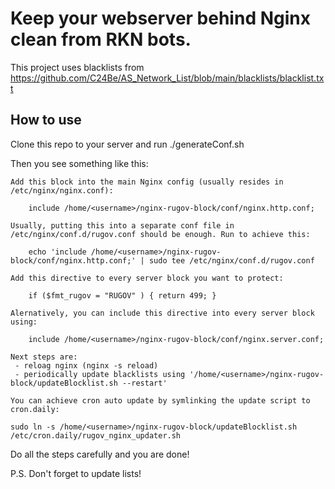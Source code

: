 # Keep your webserver behind Nginx clean from RKN bots.

This project uses blacklists from https://github.com/C24Be/AS_Network_List/blob/main/blacklists/blacklist.txt

## How to use

Clone this repo to your server and run ./generateConf.sh

Then you see something like this: 

```
Add this block into the main Nginx config (usually resides in /etc/nginx/nginx.conf):

	include /home/<username>/nginx-rugov-block/conf/nginx.http.conf;

Usually, putting this into a separate conf file in /etc/nginx/conf.d/rugov.conf should be enough. Run to achieve this: 

	echo 'include /home/<username>/nginx-rugov-block/conf/nginx.http.conf;' | sudo tee /etc/nginx/conf.d/rugov.conf

Add this directive to every server block you want to protect:

	if ($fmt_rugov = "RUGOV" ) { return 499; }

Alernatively, you can include this directive into every server block using:

	include /home/<username>/nginx-rugov-block/conf/nginx.server.conf;

Next steps are:
 - reloag nginx (nginx -s reload)
 - periodically update blacklists using '/home/<username>/nginx-rugov-block/updateBlocklist.sh --restart'

You can achieve cron auto update by symlinking the update script to cron.daily:

sudo ln -s /home/<username>/nginx-rugov-block/updateBlocklist.sh /etc/cron.daily/rugov_nginx_updater.sh
```

Do all the steps carefully and you are done! 

P.S. Don't forget to update lists!
